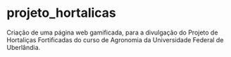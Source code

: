 # projeto_hortalicas
Criação de uma página web gamificada, para a divulgação do Projeto de Hortaliças Fortificadas do curso de Agronomia da Universidade Federal de Uberlândia.

